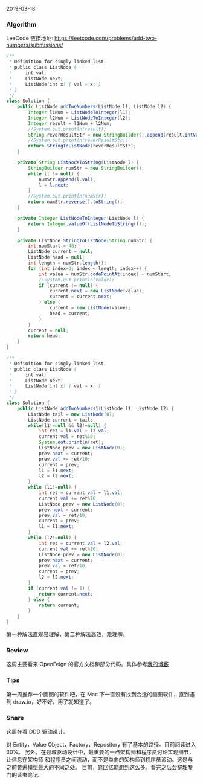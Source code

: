 
2019-03-18
### Algorithm

LeeCode 链接地址: https://leetcode.com/problems/add-two-numbers/submissions/
``` java
/**
 * Definition for singly-linked list.
 * public class ListNode {
 *     int val;
 *     ListNode next;
 *     ListNode(int x) { val = x; }
 * }
 */
class Solution {
    public ListNode addTwoNumbers(ListNode l1, ListNode l2) {
        Integer l1Num = ListNodeToInteger(l1);
        Integer l2Num = ListNodeToInteger(l2);
        Integer result = l1Num + l2Num;
        //System.out.println(result);
        String reverResultStr = new StringBuilder().append(result.intValue()).reverse().toString();
        //System.out.println(reverResultStr);
        return StringToListNode(reverResultStr);
    }

    private String ListNodeToString(ListNode l) {
        StringBuilder numStr = new StringBuilder();
        while (l != null) {
            numStr.append(l.val);
            l = l.next;
        }
        //System.out.println(numStr);
        return numStr.reverse().toString();
    }

    private Integer ListNodeToInteger(ListNode l) {
        return Integer.valueOf(ListNodeToString(l));
    }

    private ListNode StringToListNode(String numStr) {
        int numStart = 48;
        ListNode current = null;
        ListNode head = null;
        int length = numStr.length();
        for (int index=0; index < length; index++) {
            int value = numStr.codePointAt(index) - numStart;
            //System.out.println(value);
            if (current != null) {
                current.next = new ListNode(value);
                current = current.next;
            } else {
                current = new ListNode(value);
                head = current;
            }
        }
        current = null;
        return head;
    }
}
```

```java
/**
 * Definition for singly-linked list.
 * public class ListNode {
 *     int val;
 *     ListNode next;
 *     ListNode(int x) { val = x; }
 * }
 */
class Solution {
    public ListNode addTwoNumbers1(ListNode l1, ListNode l2) {
        ListNode tail = new ListNode(0);
        ListNode current = tail;
        while(l1!=null && l2!=null) {
            int ret = l1.val + l2.val;
            current.val = ret%10;
            System.out.println(ret);
            ListNode prev = new ListNode(0);
            prev.next = current;
            prev.val += ret/10;
            current = prev;
            l1 = l1.next;
            l2 = l2.next;
        }
        while (l1!=null) {
            int ret = current.val + l1.val;
            current.val += ret%10;
            ListNode prev = new ListNode(0);
            prev.next = current;
            prev.val = ret/10;
            current = prev;
            l1 = l1.next;
        }
        while (l2!=null) {
            int ret = current.val + l2.val;
            current.val += ret%10;
            ListNode prev = new ListNode(0);
            prev.next = current;
            prev.val = ret/10;
            current = prev;
            l2 = l2.next;
        }
        if (current.val != 1) {
            return current.next;
        } else {
            return current;
        }
    }
}
```

第一种解法直观易理解，第二种解法高效，难理解。

### Review

这周主要看来 OpenFeign 的官方文档和部分代码。具体参考[我的博客](https://blog.csdn.net/wenxueliu/article/details/88730503)


### Tips

第一周推荐一个画图的软件吧，在 Mac 下一直没有找到合适的画图软件，直到遇到
draw.io，好不好，用了就知道了。

### Share

这周在看 DDD 驱动设计。

对 Entity，Value Object，Factory，Repository 有了基本的路径。目前阅读进入 30%。
另外，在领域驱动设计中，最重要的一点架构师和程序员讨论实现细节，让信息在架构师
和程序员之间流动，而不是单向的架构师到程序员流动。这是与之前普遍模型最大的不同之处。
目前，靠回忆能想到这么多。看完之后会整理专门的读书笔记。
